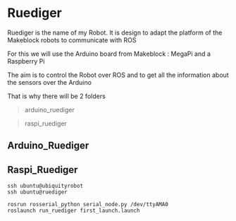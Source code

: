 # Ruediger

Ruediger is the name of my Robot.
It is design to adapt the platform of the Makeblock robots to communicate with ROS

For this we will use the Arduino board from Makeblock : MegaPi and a Raspberry Pi

The aim is to control the Robot over ROS and to get all the information about the sensors over the Arduino

That is why there will be 2 folders
> arduino_ruediger

> raspi_ruediger

## Arduino_Ruediger

## Raspi_Ruediger
```
ssh ubuntu@ubiquityrobot
ssh ubuntu@ruediger

rosrun rosserial_python serial_node.py /dev/ttyAMA0
roslaunch run_ruediger first_launch.launch
```